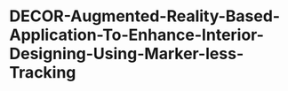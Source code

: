 # DECOR-Augmented-Reality-Based-Application-To-Enhance-Interior-Designing-Using-Marker-less-Tracking